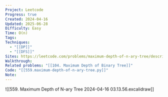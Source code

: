 ```yaml
---
Project: Leetcode
Progress: true
Created: 2024-04-16
Updated: 2025-06-28
Difficulty: Easy
Time: O(n)
Tags: 
Techniques:
  - "[[DP]]"
  - "[[DFS]]"
Sites: https://leetcode.com/problems/maximum-depth-of-n-ary-tree/description/
Walkthrough: 
Related problems: "[[104. Maximum Depth of Binary Tree]]"
Code: "[[559.maximum-depth-of-n-ary-tree.py]]"
Note: 
---
```



![[559. Maximum Depth of N-ary Tree 2024-04-16 03.13.56.excalidraw]]